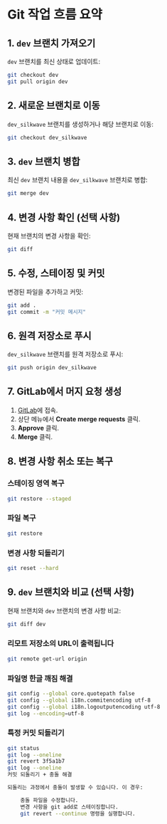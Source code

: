 
# Git 작업 흐름 요약

## 1. `dev` 브랜치 가져오기
`dev` 브랜치를 최신 상태로 업데이트:
```sh
git checkout dev
git pull origin dev
```

## 2. 새로운 브랜치로 이동
`dev_silkwave` 브랜치를 생성하거나 해당 브랜치로 이동:
```sh
git checkout dev_silkwave
```

## 3. `dev` 브랜치 병합
최신 `dev` 브랜치 내용을 `dev_silkwave` 브랜치로 병합:
```sh
git merge dev
```

## 4. 변경 사항 확인 (선택 사항)
현재 브랜치의 변경 사항을 확인:
```sh
git diff
```

## 5. 수정, 스테이징 및 커밋
변경된 파일을 추가하고 커밋:
```sh
git add .
git commit -m "커밋 메시지"
```

## 6. 원격 저장소로 푸시
`dev_silkwave` 브랜치를 원격 저장소로 푸시:
```sh
git push origin dev_silkwave
```

## 7. GitLab에서 머지 요청 생성
1. [GitLab](https://github.com/silkwave/)에 접속.
2. 상단 메뉴에서 **Create merge requests** 클릭.
3. **Approve** 클릭.
4. **Merge** 클릭.

## 8. 변경 사항 취소 또는 복구
### 스테이징 영역 복구
```sh
git restore --staged
```
### 파일 복구
```sh
git restore
```
### 변경 사항 되돌리기
```sh
git reset --hard
```

## 9. `dev` 브랜치와 비교 (선택 사항)
현재 브랜치와 `dev` 브랜치의 변경 사항 비교:
```sh
git diff dev
```

### 리모트 저장소의 URL이 출력됩니다
```sh
git remote get-url origin
```

### 파일명 한글 깨짐 해결
```sh
git config --global core.quotepath false
git config --global i18n.commitencoding utf-8
git config --global i18n.logoutputencoding utf-8
git log --encoding=utf-8
```
### 특정 커밋 되돌리기
```sh
git status 
git log --oneline
git revert 3f5a1b7
git log --oneline
커밋 되돌리기 + 충돌 해결

되돌리는 과정에서 충돌이 발생할 수 있습니다. 이 경우:

    충돌 파일을 수정합니다.
    변경 사항을 git add로 스테이징합니다.
    git revert --continue 명령을 실행합니다.
```